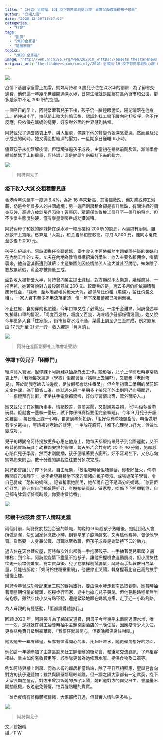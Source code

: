 ```yaml
---
title: "【2020 全家福．10】疫下劏房家庭壓力增　母兼父職教職顧孩子成長"
author: "立場人語"
date: "2020-12-30T16:37:00"
categories:
  - "社會"
tags:
  - "劏房"
  - "2020全家福"
  - "基層家庭"
topics:
  - "2020 全家福"
image: "http://web.archive.org/web/2020im_/https://assets.thestandnews.com/media/photos/20201230-0620copy_W1N6E_wv6nlWU.png"
original_url: "thestandnews.com/society/2020-全家福-10-疫下劏房家庭壓力增-母兼父職教職顧孩子成長"
---
```

![](http://web.archive.org/web/2020im_/https://assets.thestandnews.com/media/photos/20201230-0620copy_W1N6E_wv6nlWU.png)

疫情下基層家庭雪上加霜，媽媽阿詩和 3 歲兒子住在深水埗的劏房，為了節省交通費，他們這一年幾乎無離開過深水埗，日常生活就是圍繞在區內街巿和公園，更多是家中不足 200 呎的空間。

一個平日的早上，阿詩緊牽著兒子下樓，孩子仍一臉睡眼惺忪，陽光灑落在他身上。他伸出小手，拉低頭上略大的鴨舌帽，認識的社工彎下腰向他打招呼，他不作反應，只依偎在媽媽的腿旁，好像對外面的世界感到怯懼。

阿詩說兒子過去熱衷上學、與人相處，停課下他的轉變令她深感憂慮。然而顧及兒子成長的同時，她又得面對經濟的壓力，一星期多日僅睡 6 小時。

儘管孩子未能理解疫情，但環境催逼孩子成長，由當初在樓梯前鬧脾氣，漸漸學會體諒媽媽手上的重量，阿詩說，這是她這年來堅持下去的動力。

![](http://web.archive.org/web/2020im_/https://assets.thestandnews.com/media/photos/133523450_10222059859797962_4969841466534898149_o_ykwKn_v9CNsBT.jpg)
> 阿詩與兒子

### **疫下收入大減 交租積蓄見底**

香港今年失業率一度達 6.4%，為近 16 年來新高，其後雖微跌，但失業或停工減薪，仍是今年很多人的共同處境；另一邊廂劏房租金卻是有升無跌，有關注組的調查反映，高達八成劏房戶因停工等原因，積蓄僅能負擔半個月至一個月的租金。但不少業主態度強硬，僅有零星劏房戶成功獲減租。

阿詩兩母子和她的妹妹擠在深水埗一幢唐樓約 200 呎的劏房，內裏包有廚廁，雖然談不上寬敞，已算是「大劏」，租金自然相應較高，每月 8,500 元，連同水電費至少要 9,000 元。

孩子年紀尚小，阿詩須擔任全職媽媽，家中收入主要依賴於主題樂園任職的妹妹和在內地工作的丈夫。丈夫在內地為教育機構招海外學生，收入主要依賴佣金，疫情襲來，他首當其衝遭到減薪；主題樂園則因疫情關係人流大減甚至關閉，妹妹除了要放無薪假，薪金亦被調低三成。

面對收入被斬去大半，阿詩曾向業主提出減租，對方顯然不太樂意，幾經商討、一拖再拖，她苦笑說對方最後願意減 200 元。較慶幸的是，過去多月仍能依靠積蓄應付租金，「我哋一路以嚟都唔夠膽太大洗，都係睇住份租（用錢），留住份錢交租」，一家人疫下至少不用流落街頭，惟一年下來積蓄都已所剩無幾。

不止住屋，食的穿的也花錢，今年口罩又成了必需品，一度千金難求，阿詩憶述年初搶購口罩的情況，「呢度百幾蚊，嗰度又百幾，洗咗唔少錢都係得幾個」，她又說今年更多人食「住家飯」，街巿經常水泄不通，菜價上調至少三至四成，例如鯇魚由 17 元升至 21 元一斤，收入都是「月月清」。

![](http://web.archive.org/web/2020im_/https://assets.thestandnews.com/media/photos/133463432_10222059855997867_4984082086818195786_o_mnY6b_FC0C4Cu.jpg)
> 阿詩在當區劏房社工隊會址受訪

### **停課下與兒子「困獸鬥」**

經濟陷入窘況，但停課下阿詩難以抽身外出工作。她形容，兒子上學前班時非常熱衷上學，「我哋每次經過（學校）佢都會話『媽咪上去睇吓』，又問我『老師唔見』，等於問我老師去咗邊度，佢放假都會諗住番學」。但今年初第二學期的學前班完全停課，為了節省口罩，她試過久隔一星期多才帶兒子外出到附近商場閒逛，「一個禮拜冇出街，佢坐扶手電梯都驚嘅，好似唔習慣出面，驚外面啲人。」

她又說兒子在家無所事事，情緒較差，偶爾哭鬧，又對媽媽耍賴，「你叫佢執番啲玩具，佢就會一邊執一邊玩，試下你係咪真係要佢完全執晒」。今年 9 月兒子升讀幼稚園 ，每日僅上課一小時，都遭到老師投訴，「佢好似有啲唔聽指令，叫佢做嘢有少少拖拉」，阿詩複述老師的話時，一手放在胸前，「嗰下心理壓力好大，佢做乜變成咁」。

兒子的轉變令阿詩投放更多心思在他身上，她每天都堅持帶兒子到公園運動，又不時替他買新玩具；幼稚園安排的網課，每天影片合共有約 30 至 40 分鐘，她都悉心陪伴兒子學習。然而才剛開播，孩子便嚷著要去廁所，好不容易坐下，又分心向媽媽問東問西，數十分鐘的課程往往要分多次完成。

阿詩都會讓兒子停下休息，自由玩樂，「教佢嘅時候佢唔聽話，你都好扯火，俾啲時間自己冷靜下」，她不希望將積壓下來的情緒向孩子發洩，或強逼孩子學習，令自己變成「恐怖的媽咪」。記者稱讚她開明，她卻說自己不是滿分的媽媽，「你要佢好好學，除非你自己都做得好好，有時都要買餸、做家務，唔係下下照顧到佢，自己都有脾氣唔好嘅時候，你要咁樣諗番」。

![](http://web.archive.org/web/2020im_/https://assets.thestandnews.com/media/photos/133347658_10222059856717885_9076527145816123867_o_Kn7CS_xVlzEsV.jpg)

### **悲觀中找鼓舞 疫下人情味更濃**

兩個月前，阿詩終於找到合適的兼職，每晚約 9 時趁孩子熟睡後，她就到私人會所做清潔，匆匆回家休息數小時，到翌早孩子飽睡醒來，又再趁他精神、督促他學習。雖然要一人身兼父職、母職以至教職，但孩子成長是她堅持下去的動力。

過去住在天台鐵皮屋，阿詩每次外出都得一手抱著孩子、一手抽著嬰兒車爬 9 層樓梯；到今年，阿詩說疫情下盡量不抱孩子，讓他把握機會運動肌肉，但小朋友往往走一段路便喊累。有次買菜後，兒子在樓梯前鬧脾氣，阿詩兩手抽著數日的菜量，只能告訴他：「媽咪拎住嘢重重喎」，他便停止哭鬧，轉身握著比自己高的扶手慢慢上樓。

阿詩今年曾成功登記東華三院的食物銀行，要由深水埗走到南昌取食物，她當時抽著兩星期份量的罐頭、乾糧步行回家，途中也擔心兒子哭鬧。但他整趟路程卻無半句抱怨，雖然步伐小又有點不穩，還是緊緊地跟在媽媽身旁，走了近一小時的路。

為人母親的有種感動，「佢都識得體諒我。」

回顧 2020 年，阿詩笑言為了縮減交通費，兩母子今年幾乎未離開過深水埗，唯一一次，是妹妹在員工抽獎時抽中主題樂園酒店的一晚住宿，因應疫情少人入住，更得以免費升級到豪華房，「我個仔就最開心，佢夜晚都係笑住咁瞓。」

她說過去一年有難過，但亦有值得開心的事，比起吐苦水，她更傾向想好的方面。

例如這一年她參加了由當區劏房社工隊舉辦的街坊會，和街坊交流資訊，了解租客權益、業主如何濫收費用等，該團隊更曾為她修理水喉、提供食物及口罩等。

例如阿詩與樓上劏房、同為人母的鄰居相當熟絡，除了平日互相照應，聖誕更會向對方的孩子送禮物；雖然與隔壁鄰居較疏離，但一牆之隔大家都有一定默契，疫下大家長期在屋內，對方未曾投訴她的孩子哭鬧，她知道對方的嬰兒出生，會盡量不開抽風機，夜晚避免聲響，怕弄醒熟睡的寶寶。

「雖然疫情有好抑鬱嘅情緒，大家都唔好過，但其實人情味係多咗」。

![](http://web.archive.org/web/2020im_/https://assets.thestandnews.com/media/photos/132445719_10222059861358001_482656143808755166_o_gNVYn_ueS9Kl4.jpg)
> 阿詩與兒子

文／趙婉晴  
攝／P W